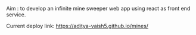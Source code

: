 
Aim : to develop an infinite mine sweeper web app using react as front end service.

Current deploy link: https://aditya-vaish5.github.io/mines/
